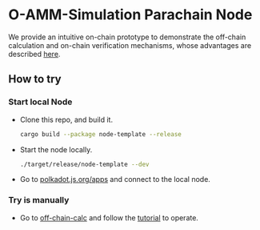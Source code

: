 # O-AMM-Simulation Parachain Node

We provide an intuitive on-chain prototype to demonstrate the off-chain calculation and on-chain verification mechanisms, whose advantages are described [here](https://github.com/xiyu1984/o-amm/blob/main/Principle%20of%20Omniverse%20AMM.md#gas-mechanism).  

## How to try
### Start local Node
* Clone this repo, and build it.
  ```sh
  cargo build --package node-template --release
  ```
* Start the node locally.
  ```sh
  ./target/release/node-template --dev
  ```
* Go to [polkadot.js.org/apps](https://polkadot.js.org/apps/#/explorer) and connect to the local node.

### Try is manually
* Go to [off-chain-calc](./off-chain-calc/) and follow the [tutorial](./off-chain-calc/README.md) to operate.  

